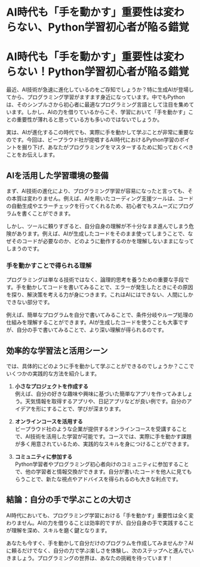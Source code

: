 # AI時代も「手を動かす」重要性は変わらない、Python学習初心者が陥る錯覚

# AI時代も「手を動かす」重要性は変わらない！Python学習初心者が陥る錯覚

最近、AI技術が急速に進化しているのをご存知でしょうか？特に生成AIが登場してから、プログラミング学習がますます身近になっています。中でもPythonは、そのシンプルさから初心者に最適なプログラミング言語として注目を集めています。しかし、AIの力を借りているからこそ、学習において「手を動かす」ことの重要性が薄れると思っている方も多いのではないでしょうか。

実は、AIが進化するこの時代でも、実際に手を動かして学ぶことが非常に重要なのです。今回は、ビープラウド社が提唱するAI時代におけるPython学習のポイントを掘り下げ、あなたがプログラミングをマスターするために知っておくべきことをお伝えします。

## AIを活用した学習環境の整備

まず、AI技術の進化により、プログラミング学習が容易になったと言っても、その本質は変わりません。例えば、AIを用いたコーディング支援ツールは、コードの自動生成やエラーチェックを行ってくれるため、初心者でもスムーズにプログラムを書くことができます。

しかし、ツールに頼りすぎると、自分自身の理解が不十分なまま進んでしまう危険があります。例えば、AIが生成したコードをそのまま使ってしまうことで、なぜそのコードが必要なのか、どのように動作するのかを理解しないままになってしまうのです。

### 手を動かすことで得られる理解

プログラミングは単なる技術ではなく、論理的思考を養うための重要な手段です。手を動かしてコードを書いてみることで、エラーが発生したときにその原因を探り、解決策を考える力が身につきます。これはAIにはできない、人間にしかできない部分です。

例えば、簡単なプログラムを自分で書いてみることで、条件分岐やループ処理の仕組みを理解することができます。AIが生成したコードを使うことも大事ですが、自分の手で書いてみることで、より深い理解が得られるのです。

## 効率的な学習法と活用シーン

では、具体的にどのように手を動かして学ぶことができるのでしょうか？ここでいくつかの実践的な方法を紹介します。

1. **小さなプロジェクトを作成する**  
   例えば、自分の好きな趣味や興味に基づいた簡単なアプリを作ってみましょう。天気情報を取得するアプリや、日記アプリなどが良い例です。自分のアイデアを形にすることで、学びが深まります。

2. **オンラインコースを活用する**  
   ビープラウド社のような企業が提供するオンラインコースを受講することで、AI技術を活用した学習が可能です。コースでは、実際に手を動かす課題が多く用意されているため、実践的なスキルを身につけることができます。

3. **コミュニティに参加する**  
   Python学習者やプログラミング初心者向けのコミュニティに参加することで、他の学習者と情報交換ができます。自分が書いたコードを他人に見てもらうことで、新たな視点やアドバイスを得られるのも大きな利点です。

## 結論：自分の手で学ぶことの大切さ

AI時代においても、プログラミング学習における「手を動かす」重要性は全く変わりません。AIの力を借りることは効率的ですが、自分自身の手で実践することが理解を深め、スキルを磨く鍵となります。

あなたも今すぐ、手を動かして自分だけのプログラムを作成してみませんか？AIに頼るだけでなく、自分の力で学ぶ楽しさを体験し、次のステップへと進んでいきましょう。プログラミングの世界は、あなたの挑戦を待っています！